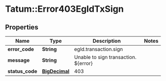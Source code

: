 # Tatum::Error403EgldTxSign

## Properties
Name | Type | Description | Notes
------------ | ------------- | ------------- | -------------
**error_code** | **String** | egld.transaction.sign | 
**message** | **String** | Unable to sign transaction. ${error} | 
**status_code** | [**BigDecimal**](BigDecimal.md) | 403 | 

